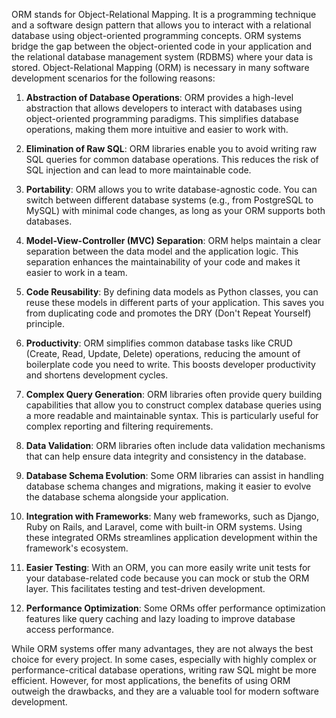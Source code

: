 ORM stands for Object-Relational Mapping. It is a programming technique and a software design pattern that allows you to interact with a relational database using object-oriented programming concepts. ORM systems bridge the gap between the object-oriented code in your application and the relational database management system (RDBMS) where your data is stored.
Object-Relational Mapping (ORM) is necessary in many software development scenarios for the following reasons:

1. **Abstraction of Database Operations**: ORM provides a high-level abstraction that allows developers to interact with databases using object-oriented programming paradigms. This simplifies database operations, making them more intuitive and easier to work with.
    
2. **Elimination of Raw SQL**: ORM libraries enable you to avoid writing raw SQL queries for common database operations. This reduces the risk of SQL injection and can lead to more maintainable code.
    
3. **Portability**: ORM allows you to write database-agnostic code. You can switch between different database systems (e.g., from PostgreSQL to MySQL) with minimal code changes, as long as your ORM supports both databases.
    
4. **Model-View-Controller (MVC) Separation**: ORM helps maintain a clear separation between the data model and the application logic. This separation enhances the maintainability of your code and makes it easier to work in a team.
    
5. **Code Reusability**: By defining data models as Python classes, you can reuse these models in different parts of your application. This saves you from duplicating code and promotes the DRY (Don't Repeat Yourself) principle.
    
6. **Productivity**: ORM simplifies common database tasks like CRUD (Create, Read, Update, Delete) operations, reducing the amount of boilerplate code you need to write. This boosts developer productivity and shortens development cycles.
    
7. **Complex Query Generation**: ORM libraries often provide query building capabilities that allow you to construct complex database queries using a more readable and maintainable syntax. This is particularly useful for complex reporting and filtering requirements.
    
8. **Data Validation**: ORM libraries often include data validation mechanisms that can help ensure data integrity and consistency in the database.
    
9. **Database Schema Evolution**: Some ORM libraries can assist in handling database schema changes and migrations, making it easier to evolve the database schema alongside your application.
    
10. **Integration with Frameworks**: Many web frameworks, such as Django, Ruby on Rails, and Laravel, come with built-in ORM systems. Using these integrated ORMs streamlines application development within the framework's ecosystem.
    
11. **Easier Testing**: With an ORM, you can more easily write unit tests for your database-related code because you can mock or stub the ORM layer. This facilitates testing and test-driven development.
    
12. **Performance Optimization**: Some ORMs offer performance optimization features like query caching and lazy loading to improve database access performance.
    

While ORM systems offer many advantages, they are not always the best choice for every project. In some cases, especially with highly complex or performance-critical database operations, writing raw SQL might be more efficient. However, for most applications, the benefits of using ORM outweigh the drawbacks, and they are a valuable tool for modern software development.